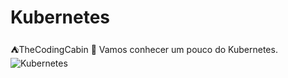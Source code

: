 # Kubernetes
⛺TheCodingCabin 👋 Vamos conhecer um pouco do  Kubernetes.
![Kubernetes](https://user-images.githubusercontent.com/105243897/208307729-f448167f-388a-4e55-bef4-24d16e0e8bd4.png)
